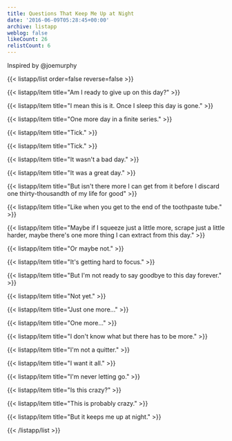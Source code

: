 ```yaml
---
title: Questions That Keep Me Up at Night
date: '2016-06-09T05:28:45+00:00'
archive: listapp
weblog: false
likeCount: 26
relistCount: 6
---
```


Inspired by @joemurphy

<!--more-->

{{< listapp/list order=false reverse=false >}}

   {{< listapp/item title="Am I ready to give up on this day?" >}}

   {{< listapp/item title="I mean this is it. Once I sleep this day is gone." >}}

   {{< listapp/item title="One more day in a finite series." >}}

   {{< listapp/item title="Tick." >}}

   {{< listapp/item title="Tick." >}}

   {{< listapp/item title="It wasn't a bad day." >}}

   {{< listapp/item title="It was a great day." >}}

   {{< listapp/item title="But isn't there more I can get from it before I discard one thirty-thousandth of my life for good" >}}

   {{< listapp/item title="Like when you get to the end of the toothpaste tube." >}}

   {{< listapp/item title="Maybe if I squeeze just a little more, scrape just a little harder, maybe there's one more thing I can extract from this day." >}}

   {{< listapp/item title="Or maybe not." >}}

   {{< listapp/item title="It's getting hard to focus." >}}

   {{< listapp/item title="But I'm not ready to say goodbye to this day forever." >}}

   {{< listapp/item title="Not yet." >}}

   {{< listapp/item title="Just one more..." >}}

   {{< listapp/item title="One more..." >}}

   {{< listapp/item title="I don't know what but there has to be more." >}}

   {{< listapp/item title="I'm not a quitter." >}}

   {{< listapp/item title="I want it all." >}}

   {{< listapp/item title="I'm never letting go." >}}

   {{< listapp/item title="Is this crazy?" >}}

   {{< listapp/item title="This is probably crazy." >}}

   {{< listapp/item title="But it keeps me up at night." >}}

{{< /listapp/list >}}
